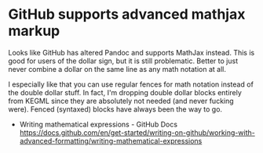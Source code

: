 # GitHub supports advanced mathjax markup

Looks like GitHub has altered Pandoc and supports MathJax instead. This is good for users of the dollar sign, but it is still problematic. Better to just never combine a dollar on the same line as any math notation at all.

I especially like that you can use regular fences for math notation instead of the double dollar stuff. In fact, I'm dropping double dollar blocks entirely from KEGML since they are absolutely not needed (and never fucking were). Fenced (syntaxed) blocks have always been the way to go.

* Writing mathematical expressions - GitHub Docs  
  https://docs.github.com/en/get-started/writing-on-github/working-with-advanced-formatting/writing-mathematical-expressions
